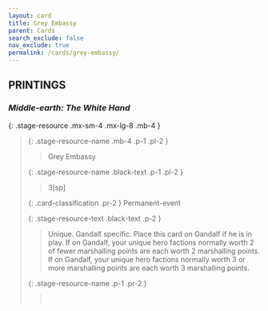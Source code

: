 ```yaml
---
layout: card
title: Grey Embassy
parent: Cards
search_exclude: false
nav_exclude: true
permalink: /cards/grey-embassy/
---
```


## PRINTINGS


### _Middle-earth: The White Hand_

{: .stage-resource .mx-sm-4 .mx-lg-8 .mb-4 }
> {: .stage-resource-name .mb-4 .p-1 .pl-2 }
> > <div class="card-mp"></div>
> > <div class="card-name">Grey Embassy</div>
>
> {: .stage-resource-name .black-text .p-1 .pl-2 }
> > 3[sp]
>
> {: .card-classification .pr-2 }
> Permanent-event
>
> {: .stage-resource-text .black-text .p-2 }
> > Unique. Gandalf specific. Place this card on Gandalf if he is in play. If on Gandalf, your unique hero factions normally worth 2 of fewer marshalling points are each worth 2 marshalling points. If on Gandalf, your unique hero factions normally worth 3 or more marshalling points are each worth 3 marshalling points.  
> 
> {: .stage-resource-name .p-1 .pr-2 }
> > <div class="card-shield"></div>
> > <div class="card-corruption">&nbsp;</div>
